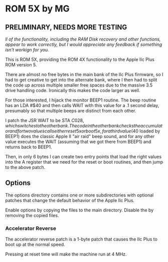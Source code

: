 # ROM 5X by MG

## PRELIMINARY, NEEDS MORE TESTING

*ll of the functionality, including the RAM Disk recovery and other functions,
appear to work correctly, but I would appreciate any feedback if something isn't
workign for you.*

This is ROM 5X, providing the ROM 4X functionality to the Apple IIc Plus ROM
version 5.

There are almost no free bytes in the main bank of the IIc Plus firmware, so
I had to get creative to get into the alternate bank, where I then had to split
the code up across multiple smaller free spaces due to the massive 3.5 drive
handling code.  Ironically this makes the code larger as well.

For those interested, I hijack the monitor BEEP1 routine.  The beep routine has
an LDA #$40 and then calls WAIT with this value for a .1 second delay,
presumably so that multiple beeps are distinct from each other.

I patch the JSR WAIT to be STA $C028, which switches to the other bank.
The code in the other bank checks the accumulator and for two values calls
either reset5x or boot5x, for a third value ($40 loaded by BEEP1) does the
classic Apple II "air raid" beep sound, and for any other value executes the WAIT
(assuming that we got there from BEEP1) and returns back to BEEP1.

Then, in only 6 bytes I can create two entry points that load the right values
into the A register that we need for the reset or boot routines, and then jump
to the above patch.

## Options

The options directory contains one or more subdirectories with optional patches
that change the default behavior of the Apple IIc Plus.

Enable options by copying the files to the main directory.  Disable the by removing
the copied files.

### Accelerator Reverse

The accelerator reverse patch is a 1-byte patch that causes the IIc Plus to boot up
at the normal speed.

Pressing <ESC> at reset time will make the machine run at 4 MHz.

